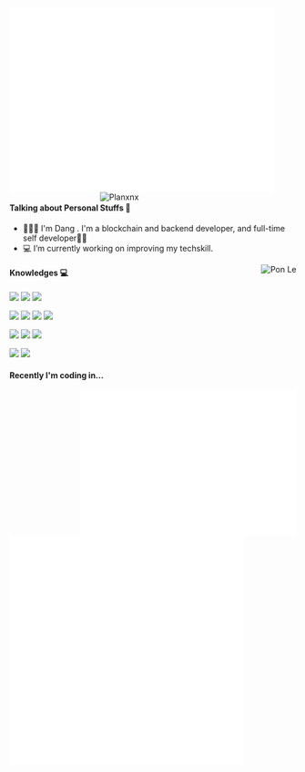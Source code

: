 <div>
  <a href="https://github.com/chroii0"><img width=465px align="center" src="/metrics/main.svg" alt="chroii0"></a>
  <a href="https://github.com/chroii0"><img width=345px align="right" src='https://raw.githubusercontent.com/chroii0/github-stats-transparent/main/generated/languages.svg' alt="Planxnx" />
</a>
</div>

#### Talking about Personal Stuffs 🎯
- 🧑🏻‍💻 I'm Dang . I'm a blockchain and backend developer, and full-time self developer✌🏻
- 💻 I’m currently working on improving my techskill.

<a href="https://github.com/chroii0"><img align="right" src="https://raw.githubusercontent.com/chroii0/github-stats-transparent/main/generated/overview.svg" alt="Pon Le"></a>


#### Knowledges 💻

![](https://img.shields.io/badge/-Golang-000000?style=flat-square&logo=go)
![](https://img.shields.io/badge/-Javascript-000000?style=flat-square&logo=javascript)
![](https://img.shields.io/badge/-Typescript-000000?style=flat-square&logo=typescript)

![](https://img.shields.io/badge/-Node.js-000000?style=flat-square&logo=Node.js)
![](https://img.shields.io/badge/-Postgresql-000000?style=flat-square&logo=postgresql&logoColor=white)
![](https://img.shields.io/badge/-Redis-000000?style=flat-square&logo=redis)
![](https://img.shields.io/badge/-Docker-000000?style=flat-square&logo=docker)

![](https://img.shields.io/badge/-Google%20Cloud-000000?style=flat-square&logo=google-cloud)
![](https://img.shields.io/badge/-Firebase-000000?style=flat-square&logo=firebase)
![](https://img.shields.io/badge/-Ethereum-000000?style=flat-square&logo=Ethereum)

![](https://img.shields.io/badge/-Git-000000?style=flat-square&logo=git)
![](https://img.shields.io/badge/-Github-000000?style=flat-square&logo=github)

#### Recently I'm coding in...

<!--START_SECTION:waka-->
<!--END_SECTION:waka-->

<a href="https://github.com/chroii0"><img width=380px align="right" src="/metrics/plugin.languages.used.svg" alt="Planxnx"></a>
<a href="https://github.com/chroii0"><img width=410px align="left" src="/metrics/plugin.achivements.svg" alt="Planxnx"></a>
